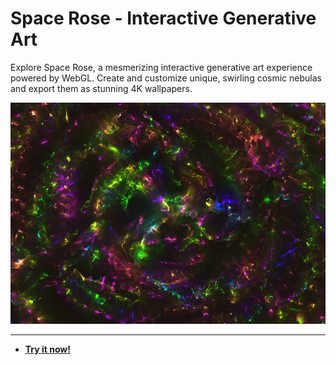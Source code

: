 # Space Rose - Interactive Generative Art

Explore Space Rose, a mesmerizing interactive generative art experience powered by WebGL. Create and customize unique, swirling cosmic nebulas and export them as stunning 4K wallpapers.

![Space Rose - Interactive Generative Art Screenshot](https://raw.githubusercontent.com/ChrisPirillo/space-rose/main/assets/screenshot.png)

---

* **[Try it now!](https://pirillo.com/arcade/space-rose.html)**
